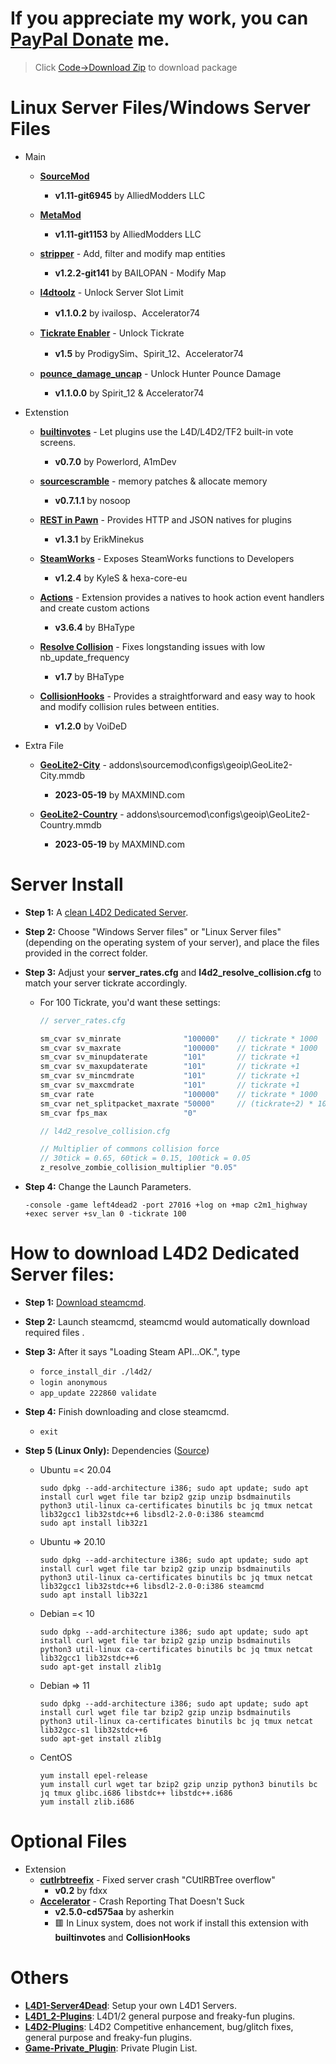 # If you appreciate my work, you can [PayPal Donate](https://paypal.me/Harry0215?locale.x=zh_TW) me.
> Click [Code->Download Zip](https://github.com/fbef0102/L4D2-Server4Dead/archive/refs/heads/main.zip) to download package
# Linux Server Files/Windows Server Files
* Main
	* **[SourceMod](https://www.sourcemod.net/downloads.php?branch=1.11-dev)**
		* **v1.11-git6945** by AlliedModders LLC	
	
	* **[MetaMod](https://www.sourcemm.net/downloads.php?branch=1.11-dev)**
		* **v1.11-git1153** by AlliedModders LLC
	
	* **[stripper](https://www.bailopan.net/stripper/snapshots/1.2/)** - Add, filter and modify map entities
		* **v1.2.2-git141** by BAILOPAN - Modify Map
	
	* **[l4dtoolz](https://github.com/Accelerator74/l4dtoolz/releases)** - Unlock Server Slot Limit
		* **v1.1.0.2** by ivailosp、Accelerator74
	
	* **[Tickrate Enabler](https://github.com/accelerator74/Tickrate-Enabler/releases)** - Unlock Tickrate
		* **v1.5** by ProdigySim、Spirit_12、Accelerator74
	
	* **[pounce_damage_uncap](https://github.com/accelerator74/Pounce-Damage-Uncap/actions)** - Unlock Hunter Pounce Damage
		* **v1.1.0.0** by Spirit_12 & Accelerator74

* Extenstion
	* **[builtinvotes](https://github.com/L4D-Community/builtinvotes/actions)** - Let plugins use the L4D/L4D2/TF2 built-in vote screens.
		* **v0.7.0** by Powerlord, A1mDev
	
	* **[sourcescramble](https://github.com/nosoop/SMExt-SourceScramble/releases)** - memory patches & allocate memory
		* **v0.7.1.1** by nosoop
	
	* **[REST in Pawn](https://github.com/ErikMinekus/sm-ripext/releases)** - Provides HTTP and JSON natives for plugins
		* **v1.3.1** by ErikMinekus
	
	* **[SteamWorks](https://github.com/hexa-core-eu/SteamWorks/releases)** - Exposes SteamWorks functions to Developers
		* **v1.2.4** by KyleS & hexa-core-eu
	
	* **[Actions](https://forums.alliedmods.net/showthread.php?t=336374)** - Extension provides a natives to hook action event handlers and create custom actions
		* **v3.6.4** by BHaType

	* **[Resolve Collision](https://forums.alliedmods.net/showthread.php?t=344019)** - Fixes longstanding issues with low nb_update_frequency
		* **v1.7** by BHaType
	
	* **[CollisionHooks](https://github.com/voided/CollisionHook)** - Provides a straightforward and easy way to hook and modify collision rules between entities.
		* **v1.2.0** by VoiDeD

* Extra File
	* **[GeoLite2-City](https://www.maxmind.com/en/home)** - addons\sourcemod\configs\geoip\GeoLite2-City.mmdb
		* **2023-05-19** by MAXMIND.com
	
	* **[GeoLite2-Country](https://www.maxmind.com/en/home)** - addons\sourcemod\configs\geoip\GeoLite2-Country.mmdb
		* **2023-05-19** by MAXMIND.com

# Server Install
* **Step 1:** A [clean L4D2 Dedicated Server](#how-to-download-l4d2-dedicated-server-files).

* **Step 2:** Choose "Windows Server files" or "Linux Server files" (depending on the operating system of your server), and place the files provided in the correct folder.

* **Step 3:** Adjust your **server_rates.cfg** and **l4d2_resolve_collision.cfg** to match your server tickrate accordingly.  
	* For 100 Tickrate, you'd want these settings:
		```php
  		// server_rates.cfg
		
		sm_cvar sv_minrate 				"100000" 	// tickrate * 1000
		sm_cvar sv_maxrate 				"100000" 	// tickrate * 1000
		sm_cvar sv_minupdaterate 		"101"	 	// tickrate +1
		sm_cvar sv_maxupdaterate 		"101"		// tickrate +1
		sm_cvar sv_mincmdrate 			"101"		// tickrate +1
		sm_cvar sv_maxcmdrate 			"101"		// tickrate +1
		sm_cvar rate					"100000" 	// tickrate * 1000
		sm_cvar net_splitpacket_maxrate "50000" 	// (tickrate÷2) * 1000
		sm_cvar fps_max					"0"
		```

		```php
  		// l4d2_resolve_collision.cfg
  
		// Multiplier of commons collision force
		// 30tick = 0.65, 60tick = 0.15, 100tick = 0.05
		z_resolve_zombie_collision_multiplier "0.05"
		```
  

* **Step 4:** Change the Launch Parameters.
	```
	-console -game left4dead2 -port 27016 +log on +map c2m1_highway +exec server +sv_lan 0 -tickrate 100
	```

# How to download L4D2 Dedicated Server files:
* **Step 1:** [Download steamcmd](https://developer.valvesoftware.com/wiki/SteamCMD#Downloading_SteamCMD).

* **Step 2:** Launch steamcmd, steamcmd would automatically download required files .

* **Step 3:** After it says "Loading Steam API...OK.", type
	* ```force_install_dir ./l4d2/```
	* ```login anonymous```
	* ```app_update 222860 validate```

* **Step 4:** Finish downloading and close steamcmd.
	* ```exit```

* **Step 5 (Linux Only):** Dependencies ([Source](https://linuxgsm.com/servers/l4d2server/))
	* Ubuntu =< 20.04
		```
		sudo dpkg --add-architecture i386; sudo apt update; sudo apt install curl wget file tar bzip2 gzip unzip bsdmainutils python3 util-linux ca-certificates binutils bc jq tmux netcat lib32gcc1 lib32stdc++6 libsdl2-2.0-0:i386 steamcmd
		sudo apt install lib32z1
		```
	* Ubuntu => 20.10
		```
		sudo dpkg --add-architecture i386; sudo apt update; sudo apt install curl wget file tar bzip2 gzip unzip bsdmainutils python3 util-linux ca-certificates binutils bc jq tmux netcat lib32gcc1 lib32stdc++6 libsdl2-2.0-0:i386 steamcmd
		sudo apt install lib32z1
		```
	* Debian =< 10
		```
		sudo dpkg --add-architecture i386; sudo apt update; sudo apt install curl wget file tar bzip2 gzip unzip bsdmainutils python3 util-linux ca-certificates binutils bc jq tmux netcat lib32gcc1 lib32stdc++6
		sudo apt-get install zlib1g
		```
	* Debian => 11
		```
		sudo dpkg --add-architecture i386; sudo apt update; sudo apt install curl wget file tar bzip2 gzip unzip bsdmainutils python3 util-linux ca-certificates binutils bc jq tmux netcat lib32gcc-s1 lib32stdc++6
		sudo apt-get install zlib1g
		```
	* CentOS
		```
		yum install epel-release
		yum install curl wget tar bzip2 gzip unzip python3 binutils bc jq tmux glibc.i686 libstdc++ libstdc++.i686
		yum install zlib.i686
		```
# Optional Files
* Extension
	* **[cutlrbtreefix](https://github.com/fdxx/cutlrbtreefix/releases)** - Fixed server crash "CUtlRBTree overflow"
		* **v0.2** by fdxx
	* **[Accelerator](https://github.com/fdxx/cutlrbtreefix/releases)** - Crash Reporting That Doesn't Suck
		* **v2.5.0-cd575aa** by asherkin
		* 🟥 In Linux system, does not work if install this extension with **builtinvotes** and **CollisionHooks**

# Others
* <b>[L4D1-Server4Dead](https://github.com/fbef0102/L4D1-Server4Dead)</b>: Setup your own L4D1 Servers.
* <b>[L4D1_2-Plugins](https://github.com/fbef0102/L4D1_2-Plugins)</b>: L4D1/2 general purpose and freaky-fun plugins.
* <b>[L4D2-Plugins](https://github.com/fbef0102/L4D2-Plugins)</b>: L4D2 Competitive enhancement, bug/glitch fixes, general purpose and freaky-fun plugins.
* <b>[Game-Private_Plugin](https://github.com/fbef0102/Game-Private_Plugin)</b>: Private Plugin List.
